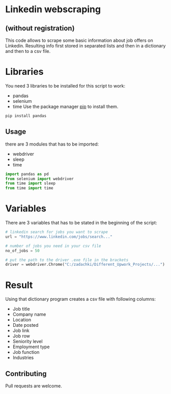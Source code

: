 # Linkedin webscraping
## (without registration)

This code allows to scrape some basic information about job offers on Linkedin.
Resulting info first stored in separated lists and then in a dictionary and then to a csv file.
# Libraries
You need 3 libraries to be installed for this script to work:
- pandas
- selenium
- time
Use the package manager [pip](https://pip.pypa.io/en/stable/) to install them.

```bash
pip install pandas
```
## Usage

there are 3 modules that has to be imported:
- webdriver
- sleep
- time

```python
import pandas as pd
from selenium import webdriver
from time import sleep
from time import time
```
# Variables
There are 3 variables that has to be stated in the beginning of the script:

```python
# linkedin search for jobs you want to scrape
url = "https://www.linkedin.com/jobs/search..."

# number of jobs you need in your csv file
no_of_jobs = 50

# put the path to the driver .exe file in the brackets
driver = webdriver.Chrome("C:/zadachki/Different_Upwork_Projects/...")
```

# Result
Using that dictionary program creates a csv file with following columns:
- Job title
- Company name
- Location
- Date posted
- Job link
- Job row
- Seniority level
- Employment type
- Job function
- Industries

## Contributing
Pull requests are welcome.

